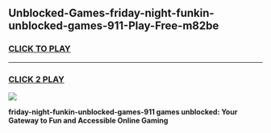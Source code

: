
## Unblocked-Games-friday-night-funkin-unblocked-games-911-Play-Free-m82be
<h3>
<a href="https://premium76.site?title=friday-night-funkin-unblocked-games-911&ref=19M">CLICK TO PLAY</a></h3>
<hr>

<h3>
<a href="https://premium76.site?title=friday-night-funkin-unblocked-games-911&ref=19M">CLICK 2 PLAY</a>
  
</h3>

<a href="https://premium76.site?title=friday-night-funkin-unblocked-games-911&ref=19M"><img src="https://clearcache.store/games.png"></a>


**friday-night-funkin-unblocked-games-911 games unblocked: Your Gateway to Fun and Accessible Online Gaming**

